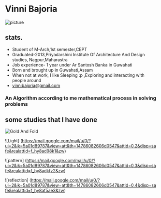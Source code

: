 

# Vinni Bajoria
![picture](https://mail.google.com/mail/u/0/?ui=2&ik=5a01d89787&view=att&th=1478625261a04e58&attid=0.1&disp=safe&realattid=f_hy8b7ueq0&zw)


## stats.
* Student of M-Arch,1st semester,CEPT
* Graduated-2013,Priyadarshini Institute Of Architecture And Design studies,
  Nagpur,Maharastra
* Job experience- 1 year under Ar Santosh Banka in Guwahati
* Born and brought up in Guwahati,Assam
* When not at work, I like Sleeping :p ,Exploring and interacting with people around
* vinnibajoria@gmail.com


### An Algorithm according to me mathematical process in solving problems

## some studies that I have done



![Gold And Fold](https://mail.google.com/mail/u/0/?ui=2&ik=5a01d89787&view=att&th=14786082606d0547&attid=0.1&disp=safe&realattid=f_hy8ac3xk0&zw)


  
 ![Light] (https://mail.google.com/mail/u/0/?ui=2&ik=5a01d89787&view=att&th=14786082606d0547&attid=0.2&disp=safe&realattid=f_hy8ad98k1&zw)
 
  
   ![pattern] (https://mail.google.com/mail/u/0/?ui=2&ik=5a01d89787&view=att&th=14786082606d0547&attid=0.3&disp=safe&realattid=f_hy8adkfz2&zw)
   
    
 ![reflection] (https://mail.google.com/mail/u/0/?ui=2&ik=5a01d89787&view=att&th=14786082606d0547&attid=0.4&disp=safe&realattid=f_hy8af5ae3&zw)
 
    
    